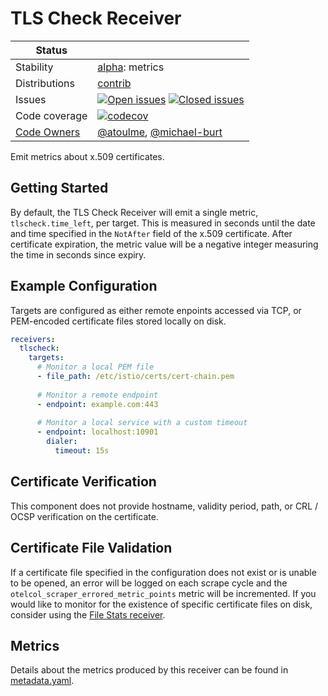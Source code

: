 # TLS Check Receiver

<!-- status autogenerated section -->
| Status        |           |
| ------------- |-----------|
| Stability     | [alpha]: metrics   |
| Distributions | [contrib] |
| Issues        | [![Open issues](https://img.shields.io/github/issues-search/open-telemetry/opentelemetry-collector-contrib?query=is%3Aissue%20is%3Aopen%20label%3Areceiver%2Ftlscheck%20&label=open&color=orange&logo=opentelemetry)](https://github.com/open-telemetry/opentelemetry-collector-contrib/issues?q=is%3Aopen+is%3Aissue+label%3Areceiver%2Ftlscheck) [![Closed issues](https://img.shields.io/github/issues-search/open-telemetry/opentelemetry-collector-contrib?query=is%3Aissue%20is%3Aclosed%20label%3Areceiver%2Ftlscheck%20&label=closed&color=blue&logo=opentelemetry)](https://github.com/open-telemetry/opentelemetry-collector-contrib/issues?q=is%3Aclosed+is%3Aissue+label%3Areceiver%2Ftlscheck) |
| Code coverage | [![codecov](https://codecov.io/github/open-telemetry/opentelemetry-collector-contrib/graph/main/badge.svg?component=receiver_tlscheck)](https://app.codecov.io/gh/open-telemetry/opentelemetry-collector-contrib/tree/main/?components%5B0%5D=receiver_tlscheck&displayType=list) |
| [Code Owners](https://github.com/open-telemetry/opentelemetry-collector-contrib/blob/main/CONTRIBUTING.md#becoming-a-code-owner)    | [@atoulme](https://www.github.com/atoulme), [@michael-burt](https://www.github.com/michael-burt) |

[alpha]: https://github.com/open-telemetry/opentelemetry-collector/blob/main/docs/component-stability.md#alpha
[contrib]: https://github.com/open-telemetry/opentelemetry-collector-releases/tree/main/distributions/otelcol-contrib
<!-- end autogenerated section -->

Emit metrics about x.509 certificates.

## Getting Started

By default, the TLS Check Receiver will emit a single metric, `tlscheck.time_left`, per target. This is measured in seconds until the date and time specified in the `NotAfter` field of the x.509 certificate. After certificate expiration, the metric value will be a negative integer measuring the time in seconds since expiry.

## Example Configuration

Targets are configured as either remote enpoints accessed via TCP, or PEM-encoded certificate files stored locally on disk.

```yaml
receivers:
  tlscheck:
    targets:
      # Monitor a local PEM file
      - file_path: /etc/istio/certs/cert-chain.pem
      
      # Monitor a remote endpoint
      - endpoint: example.com:443
      
      # Monitor a local service with a custom timeout
      - endpoint: localhost:10901
        dialer: 
          timeout: 15s
```

## Certificate Verification

This component does not provide hostname, validity period, path, or CRL / OCSP verification on the certificate.

## Certificate File Validation

If a certificate file specified in the configuration does not exist or is unable to be opened, an error will be logged on each scrape cycle and the `otelcol_scraper_errored_metric_points` metric will be incremented. If you would like to monitor for the existence of specific certificate files on disk, consider using the [File Stats receiver](../filestatsreceiver/README.md).

## Metrics

Details about the metrics produced by this receiver can be found in [metadata.yaml](./metadata.yaml).
